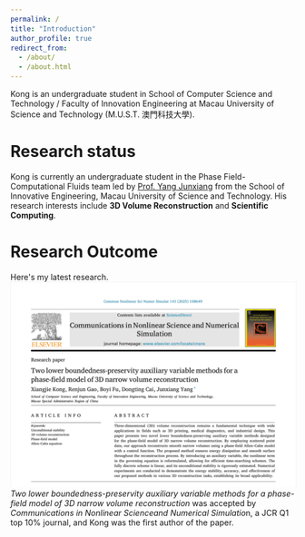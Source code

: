 ```yaml
---
permalink: /
title: "Introduction"
author_profile: true
redirect_from: 
  - /about/
  - /about.html
---
```


Kong is an undergraduate student in School of Computer Science and Technology / Faculty of Innovation Engineering at Macau University of Science and Technology (M.U.S.T. 澳門科技大學). 

Research status
======
Kong is currently an undergraduate student in the Phase Field-Computational Fluids team led by [Prof. Yang Junxiang](https://cfdyang521.github.io/) from the School of Innovative Engineering, Macau University of Science and Technology. His research interests include **3D Volume Reconstruction** and **Scientific Computing**.

Research Outcome
======
Here's my latest research.
![](/images/paper1.png)
*Two lower boundedness-preservity auxiliary variable methods for a phase-field model of 3D narrow volume reconstruction* was accepted by *Communications in Nonlinear Scienceand Numerical Simulatio*n, a JCR Q1 top 10% journal, and Kong was the first author of the paper.
